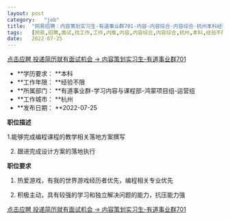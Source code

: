 ```yaml
---
layout:	post
category:	"job"
title:	"网易招聘：内容策划实习生-有道事业群701-内容-内容综合-内容综合-杭州本科经验不限"
tags:	[网易,招聘,面试,找工作,工作,内推,内容,内容综合,内容综合,杭州,本科,经验不限]
date:	2022-07-25
---
```


[点击应聘 投递简历就有面试机会 ->  内容策划实习生-有道事业群701](http://mobile.bole.netease.com/bole/boleDetail?id=41798&employeeId=346f03c3cda5f04c&key=all)



- **学历要求： **本科
- **工作年限： **经验不限
- **所属部门： **有道事业群-学习内容与课程部-鸿蒙项目组-运营组
- **工作城市： **杭州
- **发布日期： **2022-07-25



**职位描述**

1.能够完成编程课程的教学相关落地方案撰写

2. 跟进完成设计方案的落地执行



**职位要求**

1. 热爱游戏，有我的世界游戏经历者优先，编程相关专业优先

2. 积极主动，具有较强的学习和独立解决问题的能力，抗压能力强



[点击应聘 投递简历就有面试机会 ->  内容策划实习生-有道事业群701](http://mobile.bole.netease.com/bole/boleDetail?id=41798&employeeId=346f03c3cda5f04c&key=all)